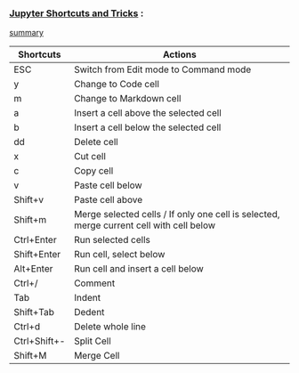 ### [Jupyter Shortcuts and Tricks](https://www.dataquest.io/blog/jupyter-notebook-tips-tricks-shortcuts/) :

[summary](https://datamove.imag.fr/kimthang.nguyen/Teaching/Python/Installation/jupyter-shortcuts.pdf)

|Shortcuts|Actions|
| ------------- | ------------- |
|ESC|Switch from Edit mode to Command mode|
|y|Change to Code cell|
|m|Change to Markdown cell|
|a|Insert a cell above the selected cell|
|b|Insert a cell below the selected cell|
|dd|Delete cell|
|x|Cut cell|
|c|Copy cell|
|v|Paste cell below|
|Shift+v|Paste cell above|
|Shift+m|Merge selected cells / If only one cell is selected, merge current cell with cell below|
|Ctrl+Enter|Run selected cells|
|Shift+Enter|Run cell, select below|
|Alt+Enter|Run cell and insert a cell below|
|Ctrl+/|Comment|
|Tab|Indent|
|Shift+Tab|Dedent|
|Ctrl+d|Delete whole line|
|Ctrl+Shift+-|Split Cell|
|Shift+M|Merge Cell|